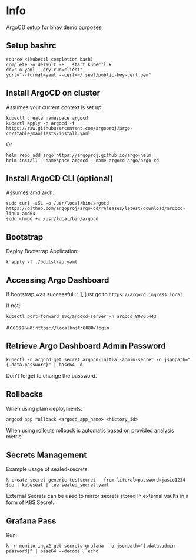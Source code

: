 # Info

ArgoCD setup for bhav demo purposes

## Setup bashrc

```shell
source <(kubectl completion bash)
complete -o default -F __start_kubectl k
do="-o yaml --dry-run=client"
ycrt="--format=yaml --cert=~/.seal/public-key-cert.pem"
```

## Install ArgoCD on cluster

Assumes your current context is set up.

```shell
kubectl create namespace argocd
kubectl apply -n argocd -f https://raw.githubusercontent.com/argoproj/argo-cd/stable/manifests/install.yaml
```
Or
```shell
helm repo add argo https://argoproj.github.io/argo-helm
helm install --namespace argocd --name argocd argo/argo-cd
```

## Install ArgoCD CLI (optional)

Assumes amd arch.

```shell
sudo curl -sSL -o /usr/local/bin/argocd https://github.com/argoproj/argo-cd/releases/latest/download/argocd-linux-amd64
sudo chmod +x /usr/local/bin/argocd
```

## Bootstrap

Deploy Bootstrap Application:

```shell
k apply -f ./bootstrap.yaml
```

## Accessing Argo Dashboard

If bootstrap was successful :^ ], just go to `https://argocd.ingress.local`

If not: 

```shell
kubectl port-forward svc/argocd-server -n argocd 8080:443
```

Access via: `https://localhost:8080/login`

## Retrieve Argo Dashboard Admin Password

```shell
kubectl -n argocd get secret argocd-initial-admin-secret -o jsonpath="{.data.password}" | base64 -d
```

Don't forget to change the password.

## Rollbacks

When using plain deployments:

```shell
argocd app rollback <argocd_app_name> <history_id>
```

When using rollouts rollback is automatic based on provided analysis metric.

## Secrets Management

Example usage of sealed-secrets:
```shell
k create secret generic testsecret --from-literal=password=jasio1234 $do | kubeseal | tee sealed_secret.yaml
```

External Secrets can be used to mirror secrets stored in external vaults in a form of K8S Secret.

## Grafana Pass

Run:
```shell
k -n monitoringv2 get secrets grafana  -o jsonpath="{.data.admin-password}" | base64 --decode ; echo
```
